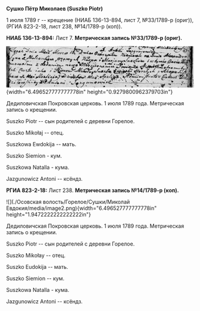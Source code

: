 **Сушко Пётр Миколаев (Suszko Piotr)**

1 июля 1789 г -- крещение (НИАБ 136-13-894, лист 7, №33/1789-р (ориг)),
(РГИА 823-2-18, лист 238, №14/1789-р (коп)).

**НИАБ 136-13-894:** Лист 7. **Метрическая запись №33/1789-р (ориг).**

![](./media/957fe37c6823f85d083fcdf0d4aeb3cb0146b491.png){width="6.496527777777778in"
height="0.9279800962379703in"}

Дедиловичская Покровская церковь. 1 июля 1789 года. Метрическая запись о
крещении.

Suszko Piotr -- сын родителей с деревни Горелое.

Suszko Mikołaj -- отец.

Suszkowa Ewdokija -- мать.

Suszko Siemion - кум.

Suszkowa Natalla - кума.

Jazgunowicz Antoni -- ксёндз.

**РГИА 823-2-18:** Лист 238. **Метрическая запись №14/1789-р (коп).**

![](./Осовская волость/Горелое/Сушки/Миколай Евдокия/media/image2.png){width="6.496527777777778in"
height="1.9472222222222222in"}

Дедиловичская Покровская церковь. 1 июля 1789 года. Метрическая запись о
крещении.

Suszko Piotr -- сын родителей с деревни Горелое.

Suszko Mikołay -- отец.

Suszko Eudokija -- мать.

Suszko Siemion -- кум.

Suszkowa Natalla - кума.

Jazgunowicz Antoni -- ксёндз.
